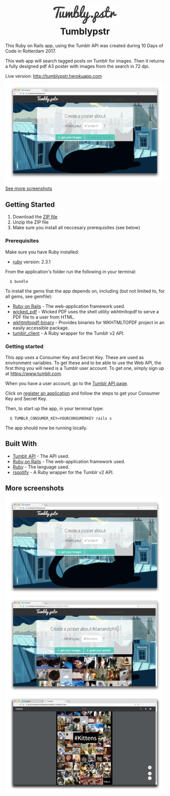 <h1 align="center">
<img src="/docs/tumbly_logo.png" width="200" alt="icon"><br>
  Tumblypstr
</h1>
This Ruby on Rails app, using the Tumblr API was created during 10 Days of Code in Rotterdam 2017.

This web app will search tagged posts on Tumblr for images. Then it returns a fully designed pdf A3 poster with images from the search in 72 dpi.

Live version: http://tumblypstr.herokuapp.com

![Screenshot](/docs/screenshot1.png)

[See more screenshots](#more-screenshots)

## Getting Started

1. Download the [ZIP file](https://github.com/khendrikse/Tumblypstr/archive/master.zip)
2. Unzip the ZIP file
3. Make sure you install all neccesary prerequisites (see below)

### Prerequisites

Make sure you have Ruby installed:
* [ruby](https://www.ruby-lang.org/en/documentation/installation/) version: 2.3.1

From the application's folder run the following in your terminal:

      $ bundle

To install the gems that the app depends on, including (but not limited to, for all gems, see gemfile):
* [Ruby on Rails](https://github.com/rails/rails) - The web-application framework used.
* [wicked_pdf](https://rubygems.org/gems/wicked_pdf) - Wicked PDF uses the shell utility wkhtmltopdf to serve a PDF file to a user from HTML.
* [wkhtmltopdf-binary](https://rubygems.org/gems/wkhtmltopdf) - Provides binaries for WKHTMLTOPDF project in an easily accessible package.
* [tumblr_client](https://rubygems.org/gems/tumblr_client) - A Ruby wrapper for the Tumblr v2 API.

### Getting started

This app uses a Consumer Key and Secret Key. These are used as environment variables. To get these and to be able to use the Web API, the first thing you will need is a Tumblr user account. To get one, simply sign up at https://www.tumblr.com.

When you have a user account, go to the [Tumblr API page](https://www.tumblr.com/docs/en/api/v2).

Click on [register an application](https://www.tumblr.com/oauth/apps) and follow the steps to get your Consumer Key and Secret Key.

Then, to start up the app, in your terminal type:

      $ TUMBLR_CONSUMER_KEY=YOURCONSUMERKEY rails s

The app should now be running locally.

## Built With

* [Tumblr API](https://www.tumblr.com/docs/en/api/v2) - The API used.
* [Ruby on Rails](http://rubyonrails.org/) - The web-application framework used.
* [Ruby](https://www.ruby-lang.org/en/documentation/installation/) - The language used.
* [rspotify](https://rubygems.org/gems/tumblr_client) - A Ruby wrapper for the Tumblr v2 API.

## More screenshots
![Screenshot](/docs/screenshot1.png)
![Screenshot](/docs/screenshot2.png)
![Screenshot](/docs/screenshot3.png)
